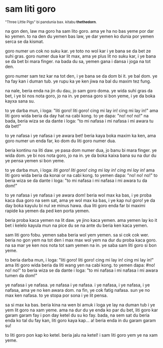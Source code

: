 # sam liti goro

<small>"Three Little Pigs" bi pandunia bax. kitabu **thethedorn**.</small>

na gon den, law ma goro ha sam lito goro. ama ye ha no bas yeme por dar ko yemen. to na den du yemen bas law, ye dar yemen ko dunia por yemen serca se da kismat.

goro numer un cok no suku kar. ye toto no wol kar i ye bana se da bet ze suhi gras. goro numer dua kar lit max, ama ye plus lit no suku kar, i ye bana se da bet bi mara finger. na bada du sa, yemen gana i dansa i joga na tot den.

goro numer sam tez kar na tot den, i ye bana se da dom bi it. ye bal dom. ye ha fay kan i duman tub. ye rupu ka ye ken jiwa na bal du maxim tez fung.

na nale, beria enda na jin du dau, jo sam goro doma. ye wida suhi gras da bet, i ye bi nos nota goro, jo na in. ye pensa goro si bon yeme, i ye da boka kayxa sana su.

to ye darba mun, i loga: "liti goro! liti goro! cing mi lay in! cing mi lay in!" ama liti goro wida beria da day hat na cabi kong. to ye dapa: "no! no! no!" na bada, beria wiza se da dante i loga: "to mi nafasa i mi nafasa i mi awara tu da bet!"

to ye nafasa i ye nafasa i ye awara bet! beria kaya boka maxim ka ken, ama goro numer un enda far, ko dom du liti goro numer dua.

beria kontinu na liti daw. ye pasa dom numer dua, jo banu bi mara finger. ye wida dom. ye bi nos nota goro, jo na in. ye da boka kaixa bana su na dur du ye pensa yemen si bon yeme.

to ye darba mun, i loga: _liti goro! liti goro! cing mi lay in! cing mi lay in!_ ama liti goro wida beria da konai or na cabi kong. to yemen dapa: "no! no! no!" to beria wiza se da dante i loga: "to mi nafasa i mi nafasa i mi awara tu da dom!"

to ye nafasa i ye nafasa i ye awara dom! beria wol max ka bas, i ye proba kaca dua goro na sem sat, ama ye wol max ka bas, i ye kap nul goro! ye da day boka kayulu bi nul xe minus hawa. dua liti goro enda far bi maximi rapide ka yemen da ped ken porta yemen.

beria proba kaca yemen na lit daw. ye jino kaca yemen. ama yemen lay ko it bet i kelelo kayula mun na pice du se na ante du beria ken kaca yemen.

sam liti goro fobu. yemen saba beria wol yem yemen. sa si cok cok wer. beria no gon yem na tot den i max max wol yem na dur du proba kaca goro. na sa mar ye ken nos nota tot sam yemen na in. ye saba sam liti goro si bon yeme.

to beria darba mun, i loga: "liti goro! liti goro! cing mi lay in! cing mi lay in!" ama liti goro wida beria da liti wang yen na cabi kong. to yemen dapa: #no! no! no!" to beria wiza se da dante i loga: "to mi nafasa i mi nafasa i mi awara tumen da dom!"

ye nafasa i ye nafasa. ye nafasa i ye nafasa. i ye nafasa, i ye nafasa, i ye nafasa, ama ye no ken awara dom. na fin, ye cok fatig nafasa. sun ye no max ken nafasa. to ye stopa por sona i ye lit pensa.

sa si max ka bas. beria kina na wen bi amuk i loga ye lay na duman tub i ye yem lit goro na xam yeme. ama na dur du ye enda ko par du bet, liti goro kar garam garam fay i pon day ketel du su ko fay. bada, na sem sat du beria enda ko tal du fay kan, liti goro kaya kap... a! beria enda in du garam garam su!

to liti goro pon kap ko ketel. beria jalu na ketel! i sam liti goro yem ye na xam yeme.


